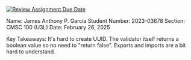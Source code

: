 [![Review Assignment Due Date](https://classroom.github.com/assets/deadline-readme-button-22041afd0340ce965d47ae6ef1cefeee28c7c493a6346c4f15d667ab976d596c.svg)](https://classroom.github.com/a/nWQdyJGq)

Name: James Anthony P. Garcia
Student Number: 2023-03678
Section: CMSC 100 (U3L)
Date: February 26, 2025

Key Takeaways: 
It's hard to create UUID. 
The validator itself returns a boolean value so no need to "return false".
Exports and imports are a bit hard to understand.